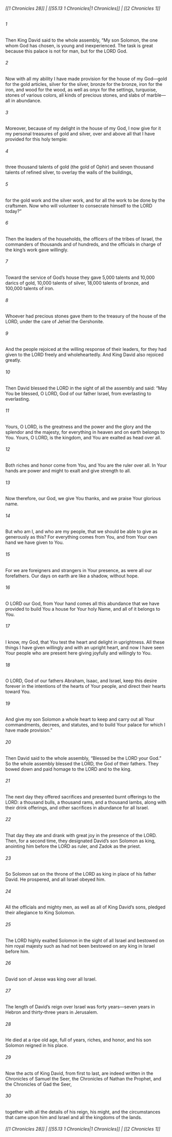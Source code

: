 
###### [[1 Chronicles 28]] | [[55.13 1 Chronicles|1 Chronicles]] | [[2 Chronicles 1]]

###### 1
Then King David said to the whole assembly, “My son Solomon, the one whom God has chosen, is young and inexperienced. The task is great because this palace is not for man, but for the LORD God.
###### 2
Now with all my ability I have made provision for the house of my God—gold for the gold articles, silver for the silver, bronze for the bronze, iron for the iron, and wood for the wood, as well as onyx for the settings, turquoise, stones of various colors, all kinds of precious stones, and slabs of marble—all in abundance.
###### 3
Moreover, because of my delight in the house of my God, I now give for it my personal treasures of gold and silver, over and above all that I have provided for this holy temple:
###### 4
three thousand talents of gold (the gold of Ophir) and seven thousand talents of refined silver, to overlay the walls of the buildings,
###### 5
for the gold work and the silver work, and for all the work to be done by the craftsmen. Now who will volunteer to consecrate himself to the LORD today?”
###### 6
Then the leaders of the households, the officers of the tribes of Israel, the commanders of thousands and of hundreds, and the officials in charge of the king’s work gave willingly.
###### 7
Toward the service of God’s house they gave 5,000 talents and 10,000 darics of gold, 10,000 talents of silver, 18,000 talents of bronze, and 100,000 talents of iron.
###### 8
Whoever had precious stones gave them to the treasury of the house of the LORD, under the care of Jehiel the Gershonite.
###### 9
And the people rejoiced at the willing response of their leaders, for they had given to the LORD freely and wholeheartedly. And King David also rejoiced greatly.
###### 10
Then David blessed the LORD in the sight of all the assembly and said: “May You be blessed, O LORD, God of our father Israel, from everlasting to everlasting.
###### 11
Yours, O LORD, is the greatness and the power and the glory and the splendor and the majesty, for everything in heaven and on earth belongs to You. Yours, O LORD, is the kingdom, and You are exalted as head over all.
###### 12
Both riches and honor come from You, and You are the ruler over all. In Your hands are power and might to exalt and give strength to all.
###### 13
Now therefore, our God, we give You thanks, and we praise Your glorious name.
###### 14
But who am I, and who are my people, that we should be able to give as generously as this? For everything comes from You, and from Your own hand we have given to You.
###### 15
For we are foreigners and strangers in Your presence, as were all our forefathers. Our days on earth are like a shadow, without hope.
###### 16
O LORD our God, from Your hand comes all this abundance that we have provided to build You a house for Your holy Name, and all of it belongs to You.
###### 17
I know, my God, that You test the heart and delight in uprightness. All these things I have given willingly and with an upright heart, and now I have seen Your people who are present here giving joyfully and willingly to You.
###### 18
O LORD, God of our fathers Abraham, Isaac, and Israel, keep this desire forever in the intentions of the hearts of Your people, and direct their hearts toward You.
###### 19
And give my son Solomon a whole heart to keep and carry out all Your commandments, decrees, and statutes, and to build Your palace for which I have made provision.”
###### 20
Then David said to the whole assembly, “Blessed be the LORD your God.” So the whole assembly blessed the LORD, the God of their fathers. They bowed down and paid homage to the LORD and to the king.
###### 21
The next day they offered sacrifices and presented burnt offerings to the LORD: a thousand bulls, a thousand rams, and a thousand lambs, along with their drink offerings, and other sacrifices in abundance for all Israel.
###### 22
That day they ate and drank with great joy in the presence of the LORD. Then, for a second time, they designated David’s son Solomon as king, anointing him before the LORD as ruler, and Zadok as the priest.
###### 23
So Solomon sat on the throne of the LORD as king in place of his father David. He prospered, and all Israel obeyed him.
###### 24
All the officials and mighty men, as well as all of King David’s sons, pledged their allegiance to King Solomon.
###### 25
The LORD highly exalted Solomon in the sight of all Israel and bestowed on him royal majesty such as had not been bestowed on any king in Israel before him.
###### 26
David son of Jesse was king over all Israel.
###### 27
The length of David’s reign over Israel was forty years—seven years in Hebron and thirty-three years in Jerusalem.
###### 28
He died at a ripe old age, full of years, riches, and honor, and his son Solomon reigned in his place.
###### 29
Now the acts of King David, from first to last, are indeed written in the Chronicles of Samuel the Seer, the Chronicles of Nathan the Prophet, and the Chronicles of Gad the Seer,
###### 30
together with all the details of his reign, his might, and the circumstances that came upon him and Israel and all the kingdoms of the lands.

###### [[1 Chronicles 28]] | [[55.13 1 Chronicles|1 Chronicles]] | [[2 Chronicles 1]]
